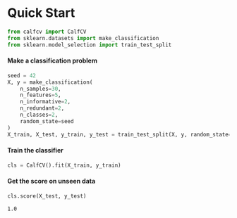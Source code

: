 # Quick Start

```python
from calfcv import CalfCV
from sklearn.datasets import make_classification
from sklearn.model_selection import train_test_split
```

#### Make a classification problem

```python
seed = 42
X, y = make_classification(
    n_samples=30,
    n_features=5,
    n_informative=2,
    n_redundant=2,
    n_classes=2,
    random_state=seed
)
X_train, X_test, y_train, y_test = train_test_split(X, y, random_state=seed)
```

#### Train the classifier

```python
cls = CalfCV().fit(X_train, y_train)
```

#### Get the score on unseen data

```python
cls.score(X_test, y_test)
```

    1.0


